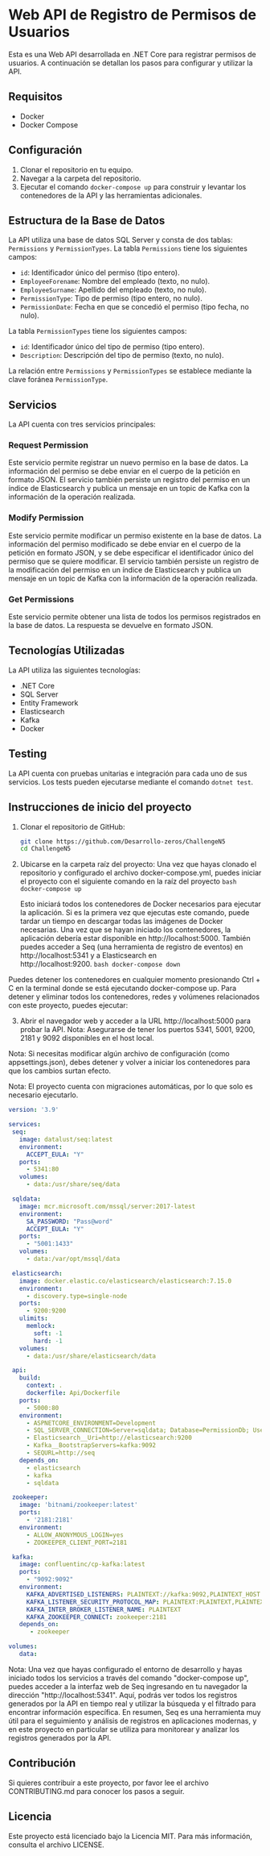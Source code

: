 # Web API de Registro de Permisos de Usuarios

Esta es una Web API desarrollada en .NET Core para registrar permisos de usuarios. A continuación se detallan los pasos para configurar y utilizar la API.

## Requisitos

- Docker
- Docker Compose

## Configuración

1. Clonar el repositorio en tu equipo.
2. Navegar a la carpeta del repositorio.
3. Ejecutar el comando `docker-compose up` para construir y levantar los contenedores de la API y las herramientas adicionales.

## Estructura de la Base de Datos

La API utiliza una base de datos SQL Server y consta de dos tablas: `Permissions` y `PermissionTypes`. La tabla `Permissions` tiene los siguientes campos:

- `id`: Identificador único del permiso (tipo entero).
- `EmployeeForename`: Nombre del empleado (texto, no nulo).
- `EmployeeSurname`: Apellido del empleado (texto, no nulo).
- `PermissionType`: Tipo de permiso (tipo entero, no nulo).
- `PermissionDate`: Fecha en que se concedió el permiso (tipo fecha, no nulo).

La tabla `PermissionTypes` tiene los siguientes campos:

- `id`: Identificador único del tipo de permiso (tipo entero).
- `Description`: Descripción del tipo de permiso (texto, no nulo).

La relación entre `Permissions` y `PermissionTypes` se establece mediante la clave foránea `PermissionType`.

## Servicios

La API cuenta con tres servicios principales:

### Request Permission

Este servicio permite registrar un nuevo permiso en la base de datos. La información del permiso se debe enviar en el cuerpo de la petición en formato JSON. El servicio también persiste un registro del permiso en un índice de Elasticsearch y publica un mensaje en un topic de Kafka con la información de la operación realizada.

### Modify Permission

Este servicio permite modificar un permiso existente en la base de datos. La información del permiso modificado se debe enviar en el cuerpo de la petición en formato JSON, y se debe especificar el identificador único del permiso que se quiere modificar. El servicio también persiste un registro de la modificación del permiso en un índice de Elasticsearch y publica un mensaje en un topic de Kafka con la información de la operación realizada.

### Get Permissions

Este servicio permite obtener una lista de todos los permisos registrados en la base de datos. La respuesta se devuelve en formato JSON.

## Tecnologías Utilizadas

La API utiliza las siguientes tecnologías:

- .NET Core
- SQL Server
- Entity Framework
- Elasticsearch
- Kafka
- Docker

## Testing

La API cuenta con pruebas unitarias e integración para cada uno de sus servicios. Los tests pueden ejecutarse mediante el comando `dotnet test`.


## Instrucciones de inicio del proyecto

1. Clonar el repositorio de GitHub:

   ```bash
   git clone https://github.com/Desarrollo-zeros/ChallengeN5
   cd ChallengeN5
2. Ubicarse en la carpeta raíz del proyecto:
   Una vez que hayas clonado el repositorio y configurado el archivo docker-compose.yml, puedes iniciar el proyecto con el siguiente comando en la raíz del proyecto
   ```bash docker-compose up  ```
   
   Esto iniciará todos los contenedores de Docker necesarios para ejecutar la aplicación. Si es la primera vez que ejecutas este comando, puede tardar un tiempo en descargar todas las imágenes de Docker necesarias.
   Una vez que se hayan iniciado los contenedores, la aplicación debería estar disponible en http://localhost:5000. También puedes acceder a Seq (una herramienta de registro de eventos) en http://localhost:5341 y a Elasticsearch en   
   http://localhost:9200.
  ```bash docker-compose down  ```


Puedes detener los contenedores en cualquier momento presionando Ctrl + C en la terminal donde se está ejecutando docker-compose up. Para detener y eliminar todos los contenedores, redes y volúmenes relacionados con este proyecto, puedes ejecutar:

3. Abrir el navegador web y acceder a la URL http://localhost:5000 para probar la API.
Nota: Asegurarse de tener los puertos 5341, 5001, 9200, 2181 y 9092 disponibles en el host local.


Nota: Si necesitas modificar algún archivo de configuración (como appsettings.json), debes detener y volver a iniciar los contenedores para que los cambios surtan efecto.

Nota: El proyecto cuenta con migraciones automáticas, por lo que solo es necesario ejecutarlo.

 ```yml
version: '3.9'

services:
  seq:
    image: datalust/seq:latest
    environment:
      ACCEPT_EULA: "Y"
    ports:
      - 5341:80
    volumes:
      - data:/usr/share/seq/data

  sqldata:
    image: mcr.microsoft.com/mssql/server:2017-latest 
    environment:
      SA_PASSWORD: "Pass@word"
      ACCEPT_EULA: "Y"
    ports:
      - "5001:1433"
    volumes:
      - data:/var/opt/mssql/data

  elasticsearch:
    image: docker.elastic.co/elasticsearch/elasticsearch:7.15.0
    environment:
      - discovery.type=single-node
    ports:
      - 9200:9200
    ulimits:
      memlock:
        soft: -1
        hard: -1
    volumes:
      - data:/usr/share/elasticsearch/data

  api:
    build:
      context: .
      dockerfile: Api/Dockerfile
    ports:
      - 5000:80
    environment:
      - ASPNETCORE_ENVIRONMENT=Development
      - SQL_SERVER_CONNECTION=Server=sqldata; Database=PermissionDb; User=sa;Password=Pass@word;TrustServerCertificate=True;
      - Elasticsearch__Uri=http://elasticsearch:9200
      - Kafka__BootstrapServers=kafka:9092
      - SEQURL=http://seq
    depends_on:
      - elasticsearch
      - kafka
      - sqldata

  zookeeper:
    image: 'bitnami/zookeeper:latest'
    ports:
      - '2181:2181'
    environment:
      - ALLOW_ANONYMOUS_LOGIN=yes
      - ZOOKEEPER_CLIENT_PORT=2181

  kafka:
    image: confluentinc/cp-kafka:latest
    ports:
      - "9092:9092"
    environment:
      KAFKA_ADVERTISED_LISTENERS: PLAINTEXT://kafka:9092,PLAINTEXT_HOST://localhost:9093
      KAFKA_LISTENER_SECURITY_PROTOCOL_MAP: PLAINTEXT:PLAINTEXT,PLAINTEXT_HOST:PLAINTEXT
      KAFKA_INTER_BROKER_LISTENER_NAME: PLAINTEXT
      KAFKA_ZOOKEEPER_CONNECT: zookeeper:2181
    depends_on:
       - zookeeper

volumes:
    data:
 ```


Nota:
Una vez que hayas configurado el entorno de desarrollo y hayas iniciado todos los servicios a través del comando "docker-compose up", puedes acceder a la interfaz web de Seq ingresando en tu navegador la dirección "http://localhost:5341". Aquí, podrás ver todos los registros generados por la API en tiempo real y utilizar la búsqueda y el filtrado para encontrar información específica.
En resumen, Seq es una herramienta muy útil para el seguimiento y análisis de registros en aplicaciones modernas, y en este proyecto en particular se utiliza para monitorear y analizar los registros generados por la API.



## Contribución

Si quieres contribuir a este proyecto, por favor lee el archivo CONTRIBUTING.md para conocer los pasos a seguir.

## Licencia

Este proyecto está licenciado bajo la Licencia MIT. Para más información, consulta el archivo LICENSE.
